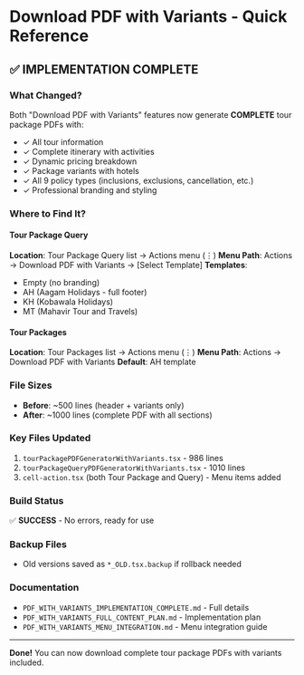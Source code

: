 # Download PDF with Variants - Quick Reference

## ✅ IMPLEMENTATION COMPLETE

### What Changed?
Both "Download PDF with Variants" features now generate **COMPLETE** tour package PDFs with:
- ✓ All tour information
- ✓ Complete itinerary with activities
- ✓ Dynamic pricing breakdown
- ✓ Package variants with hotels
- ✓ All 9 policy types (inclusions, exclusions, cancellation, etc.)
- ✓ Professional branding and styling

### Where to Find It?

#### Tour Package Query
**Location**: Tour Package Query list → Actions menu (⋮)
**Menu Path**: Actions → Download PDF with Variants → [Select Template]
**Templates**:
- Empty (no branding)
- AH (Aagam Holidays - full footer)
- KH (Kobawala Holidays)
- MT (Mahavir Tour and Travels)

#### Tour Packages
**Location**: Tour Packages list → Actions menu (⋮)
**Menu Path**: Actions → Download PDF with Variants
**Default**: AH template

### File Sizes
- **Before**: ~500 lines (header + variants only)
- **After**: ~1000 lines (complete PDF with all sections)

### Key Files Updated
1. `tourPackagePDFGeneratorWithVariants.tsx` - 986 lines
2. `tourPackageQueryPDFGeneratorWithVariants.tsx` - 1010 lines
3. `cell-action.tsx` (both Tour Package and Query) - Menu items added

### Build Status
✅ **SUCCESS** - No errors, ready for use

### Backup Files
- Old versions saved as `*_OLD.tsx.backup` if rollback needed

### Documentation
- `PDF_WITH_VARIANTS_IMPLEMENTATION_COMPLETE.md` - Full details
- `PDF_WITH_VARIANTS_FULL_CONTENT_PLAN.md` - Implementation plan
- `PDF_WITH_VARIANTS_MENU_INTEGRATION.md` - Menu integration guide

---

**Done!** You can now download complete tour package PDFs with variants included.
